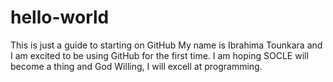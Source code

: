 # hello-world
This is just a guide to starting on GitHub
My name is Ibrahima Tounkara and I am excited to be using GitHub for the first time.
I am hoping SOCLE will become a thing and God Willing, I will excell at programming.
